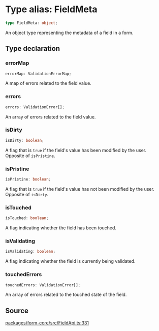 # Type alias: FieldMeta

```ts
type FieldMeta: object;
```

An object type representing the metadata of a field in a form.

## Type declaration

### errorMap

```ts
errorMap: ValidationErrorMap;
```

A map of errors related to the field value.

### errors

```ts
errors: ValidationError[];
```

An array of errors related to the field value.

### isDirty

```ts
isDirty: boolean;
```

A flag that is `true` if the field's value has been modified by the user. Opposite of `isPristine`.

### isPristine

```ts
isPristine: boolean;
```

A flag that is `true` if the field's value has not been modified by the user. Opposite of `isDirty`.

### isTouched

```ts
isTouched: boolean;
```

A flag indicating whether the field has been touched.

### isValidating

```ts
isValidating: boolean;
```

A flag indicating whether the field is currently being validated.

### touchedErrors

```ts
touchedErrors: ValidationError[];
```

An array of errors related to the touched state of the field.

## Source

[packages/form-core/src/FieldApi.ts:331](https://github.com/TanStack/form/blob/15a69d908f9285338889d60e93b689d265e4136c/packages/form-core/src/FieldApi.ts#L331)
